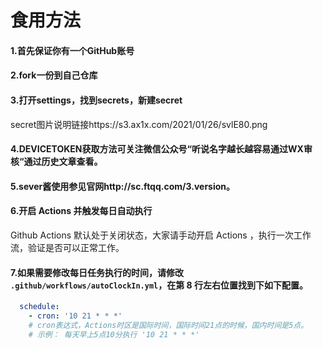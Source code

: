 # 食用方法

#### 1.首先保证你有一个GitHub账号

#### 2.fork一份到自己仓库

#### 3.打开settings，找到secrets，新建secret
secret图片说明链接https://s3.ax1x.com/2021/01/26/svlE80.png

#### 4.DEVICETOKEN获取方法可关注微信公众号“听说名字越长越容易通过WX审核“通过历史文章查看。

#### 5.sever酱使用参见官网http://sc.ftqq.com/3.version。

#### 6.开启 Actions 并触发每日自动执行
Github Actions 默认处于关闭状态，大家请手动开启 Actions ，执行一次工作流，验证是否可以正常工作。
#### 7.如果需要修改每日任务执行的时间，请修改 `.github/workflows/autoClockIn.yml`，在第 8 行左右位置找到下如下配置。

```yml
  schedule:
    - cron: '10 21 * * *'
    # cron表达式，Actions时区是国际时间，国际时间21点的时候，国内时间是5点。
    # 示例： 每天早上5点10分执行 '10 21 * * *'
```
